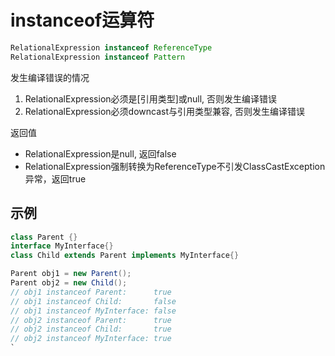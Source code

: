 # instanceof运算符

```java
RelationalExpression instanceof ReferenceType
RelationalExpression instanceof Pattern
```

发生编译错误的情况

1. RelationalExpression必须是[引用类型]或null, 否则发生编译错误
2. RelationalExpression必须downcast与引用类型兼容, 否则发生编译错误

返回值

- RelationalExpression是null, 返回false
- RelationalExpression强制转换为ReferenceType不引发ClassCastException异常，返回true

## 示例

```java
class Parent {}
interface MyInterface{}
class Child extends Parent implements MyInterface{}

Parent obj1 = new Parent();
Parent obj2 = new Child();
// obj1 instanceof Parent:      true
// obj1 instanceof Child:       false
// obj1 instanceof MyInterface: false
// obj2 instanceof Parent:      true
// obj2 instanceof Child:       true
// obj2 instanceof MyInterface: true
`